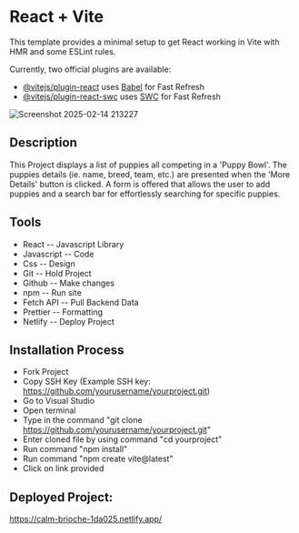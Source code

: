 # React + Vite

This template provides a minimal setup to get React working in Vite with HMR and some ESLint rules.

Currently, two official plugins are available:

- [@vitejs/plugin-react](https://github.com/vitejs/vite-plugin-react/blob/main/packages/plugin-react/README.md) uses [Babel](https://babeljs.io/) for Fast Refresh
- [@vitejs/plugin-react-swc](https://github.com/vitejs/vite-plugin-react-swc) uses [SWC](https://swc.rs/) for Fast Refresh


![Screenshot 2025-02-14 213227](https://github.com/user-attachments/assets/b919b8b9-0136-4143-8072-0de5eb60745e)


## Description
This Project displays a list of puppies all competing in a 'Puppy Bowl'. The puppies details (ie. name, breed, team, etc.) are presented when the 'More Details' button is clicked. A form is offered that allows the user to add puppies and a search bar for effortlessly searching for specific puppies.

## Tools

- React -- Javascript Library
- Javascript -- Code
- Css -- Design 
- Git -- Hold Project 
- Github -- Make changes
- npm -- Run site 
- Fetch API -- Pull Backend Data
- Prettier -- Formatting
- Netlify -- Deploy Project
 
## Installation Process
- Fork Project
- Copy SSH Key (Example SSH key: https://github.com/yourusername/yourproject.git)
- Go to Visual Studio
- Open terminal
- Type in the command "git clone https://github.com/yourusername/yourproject.git"
- Enter cloned file by using command "cd yourproject"
- Run command "npm install"
- Run command "npm create vite@latest"
- Click on link provided




## Deployed Project:
https://calm-brioche-1da025.netlify.app/


